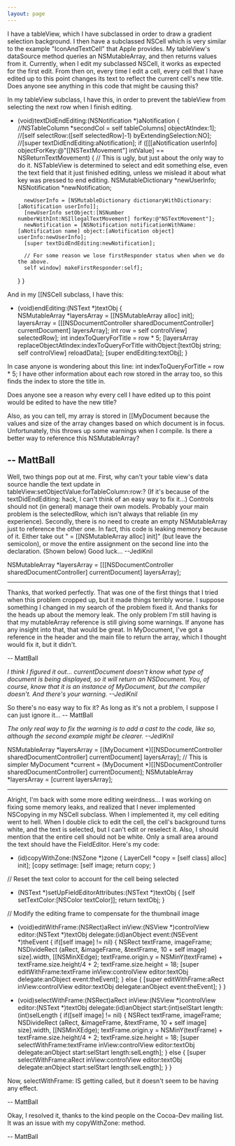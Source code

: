 ```yaml
---
layout: page
---
```


I have a tableView, which I have subclassed in order to draw a gradient selection background. I then have a subclassed NSCell which is very similar to the example "IconAndTextCell" that Apple provides. My tableView's dataSource method queries an NSMutableArray, and then returns values from it. Currently, when I edit my subclassed NSCell, it works as expected for the first edit. From then on, every time I edit a cell, every cell that I have edited up to this point changes its text to reflect the current cell's new title. Does anyone see anything in this code that might be causing this?

In my tableView subclass, I have this, in order to prevent the tableView from selecting the next row when I finish editing.
    
- (void)textDidEndEditing:(NSNotification *)aNotification
{
    //NSTableColumn *secondCol = self tableColumns] objectAtIndex:1];
    //[self selectRow:([self selectedRow]-1) byExtendingSelection:NO];
    //[super textDidEndEditing:aNotification];
    if ([[[aNotification userInfo] objectForKey:@"[[NSTextMovement"] intValue] == NSReturnTextMovement) {
        // This is ugly, but just about the only way to do it. NSTableView is determined to select and edit something else, even the text field that it just finished editing, unless we mislead it about what key was pressed to end editing.
        NSMutableDictionary *newUserInfo;
        NSNotification *newNotification;
        
        newUserInfo = [NSMutableDictionary dictionaryWithDictionary:[aNotification userInfo]];
        [newUserInfo setObject:[NSNumber numberWithInt:NSIllegalTextMovement] forKey:@"NSTextMovement"];
        newNotification = [NSNotification notificationWithName:[aNotification name] object:[aNotification object] userInfo:newUserInfo];
        [super textDidEndEditing:newNotification];
        
        // For some reason we lose firstResponder status when when we do the above.
        self window] makeFirstResponder:self];
    }
}



And in my [[NSCell subclass, I have this:
    
- (void)endEditing:(NSText *)textObj
{   
    NSMutableArray *layersArray = [[NSMutableArray alloc] init];
    layersArray = [[[NSDocumentController sharedDocumentController] currentDocument] layersArray];
    int row = self controlView] selectedRow];
    int indexToQueryForTitle = row * 5; 
    [layersArray replaceObjectAtIndex:indexToQueryForTitle withObject:[textObj string;
    self controlView] reloadData];
    [super endEditing:textObj];
}

In case anyone is wondering about this line: int indexToQueryForTitle = row * 5; I have other information about each row stored in the array too, so this finds the index to store the title in.

Does anyone see a reason why every cell I have edited up to this point would be edited to have the new title?

Also, as you can tell, my array is stored in [[MyDocument because the values and size of the array changes based on which document is in focus. Unfortunately, this throws up some warnings when I compile. Is there a better way to reference this NSMutableArray?

-- MattBall
----
Well, two things pop out at me. First, why can't your table view's data source handle the text update in     tableView:setObjectValue:forTableColumn:row:? (If it's because of the     textDidEndEditing: hack, I can't think of an easy way to fix it...) Controls should not (in general) manage their own models. Probably your main problem is the     selectedRow, which isn't always that reliable (in my experience). Secondly, there is no need to create an empty NSMutableArray just to reference the other one. In fact, this code is leaking memory because of it. Either take out "     = [[NSMutableArray alloc] init]" (but leave the semicolon), or move the entire assignment on the second line into the declaration. (Shown below) Good luck... --JediKnil
    
NSMutableArray *layersArray = [[[NSDocumentController sharedDocumentController] currentDocument] layersArray];

----
Thanks, that worked perfectly. That was one of the first things that I tried when this problem cropped up, but it made things terribly worse. I suppose something I changed in my search of the problem fixed it. And thanks for the heads up about the memory leak. The only problem I'm still having is that my mutableArray reference is still giving some warnings. If anyone has any insight into that, that would be great. In MyDocument, I've got a reference in the header and the main file to return the array, which I thought would fix it, but it didn't.

-- MattBall

*I think I figured it out...    currentDocument doesn't know what type of document is being displayed, so it will return an NSDocument. You, of course, know that it is an instance of My<nowiki/>Document, but the compiler doesn't. And there's your warning. --JediKnil*

So there's no easy way to fix it? As long as it's not a problem, I suppose I can just ignore it...
-- MattBall

*The only real way to fix the warning is to add a cast to the code, like so, although the second example might be clearer. --JediKnil*
    
NSMutableArray *layersArray =
    [(MyDocument *)[[NSDocumentController sharedDocumentController] currentDocument] layersArray];
// This is simpler
MyDocument *current = (MyDocument *)[[NSDocumentController sharedDocumentController] currentDocument];
NSMutableArray *layersArray = [current layersArray];

----
Alright, I'm back with some more editing weirdness... I was working on fixing some memory leaks, and realized that I never implemented NSCopying in my NSCell subclass. When I implemented it, my cell editing went to hell. When I double click to edit the cell, the cell's background turns white, and the text is selected, but I can't edit or reselect it. Also, I should mention that the entire cell should not be white. Only a small area around the text should have the FieldEditor. Here's my code:

    
- (id)copyWithZone:(NSZone *)zone
{
	LayerCell *copy = [self class] alloc] init];
    [copy setImage: [self image;
	return copy;
}

// Reset the text color to account for the cell being selected

- (NSText *)setUpFieldEditorAttributes:(NSText *)textObj
{
	[self setTextColor:[NSColor textColor]];
	return textObj;
}

// Modify the editing frame to compensate for the thumbnail image

- (void)editWithFrame:(NSRect)aRect inView:(NSView *)controlView editor:(NSText *)textObj delegate:(id)anObject event:(NSEvent *)theEvent
{
	if([self image] != nil) {
		NSRect textFrame, imageFrame;
		NSDivideRect (aRect, &imageFrame, &textFrame, 10 + self image] size].width, [[NSMinXEdge);
		textFrame.origin.y = NSMinY(textFrame) + textFrame.size.height/4 + 2;
		textFrame.size.height = 18;	
		[super editWithFrame:textFrame inView:controlView editor:textObj delegate:anObject event:theEvent];
	}
	else {
		[super editWithFrame:aRect inView:controlView editor:textObj delegate:anObject event:theEvent];
	}
}

- (void)selectWithFrame:(NSRect)aRect inView:(NSView *)controlView editor:(NSText *)textObj delegate:(id)anObject start:(int)selStart length:(int)selLength {
	if([self image] != nil) {
		NSRect textFrame, imageFrame;
		NSDivideRect (aRect, &imageFrame, &textFrame, 10 + self image] size].width, [[NSMinXEdge);
		textFrame.origin.y = NSMinY(textFrame) + textFrame.size.height/4 + 2;
		textFrame.size.height = 18;
		[super selectWithFrame:textFrame inView:controlView editor:textObj delegate:anObject start:selStart length:selLength];
	}
	else {
		[super selectWithFrame:aRect inView:controlView editor:textObj delegate:anObject start:selStart length:selLength];
	}
}


Now, selectWithFrame: IS getting called, but it doesn't seem to be having any effect.

-- MattBall

Okay, I resolved it, thanks to the kind people on the Cocoa-Dev mailing list. It was an issue with my copyWithZone: method.

-- MattBall
